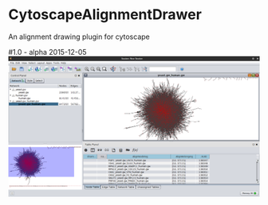 # CytoscapeAlignmentDrawer
An alignment drawing plugin for cytoscape

#1.0 - alpha 2015-12-05
![alt tag](screenshots/yeast-human-result.png)
